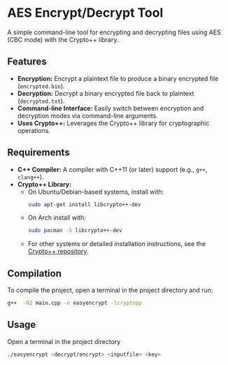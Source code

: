 # AES Encrypt/Decrypt Tool

A simple command-line tool for encrypting and decrypting files using AES (CBC mode) with the Crypto++ library. 

## Features

- **Encryption:** Encrypt a plaintext file to produce a binary encrypted file (`encrypted.bin`).
- **Decryption:** Decrypt a binary encrypted file back to plaintext (`decrypted.txt`).
- **Command-line Interface:** Easily switch between encryption and decryption modes via command-line arguments.
- **Uses Crypto++:** Leverages the Crypto++ library for cryptographic operations.

## Requirements

- **C++ Compiler:** A compiler with C++11 (or later) support (e.g., `g++`, `clang++`).
- **Crypto++ Library:**  
  - On Ubuntu/Debian-based systems, install with:
    ```bash
    sudo apt-get install libcrypto++-dev
    ```
  - On Arch install with:
    ```bash
    sudo pacman -S libcrypto++-dev
    ```
  - For other systems or detailed installation instructions, see the [Crypto++ repository](https://github.com/weidai11/cryptopp).

## Compilation

To compile the project, open a terminal in the project directory and run:

```bash
g++  -O2 main.cpp -o easyencrypt -lcryptopp
```

## Usage
Open a terminal in the project directory
```bash
./easyencrypt <decrypt/encrypt> <inputfile> <key>
```
